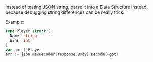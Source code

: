 Instead of testing JSON string, parse it into a Data Structure instead, because debugging string differences can be really trick.

Example:
```go
type Player struct {
  Name  string
  Wins  int
}
var got []Player
err := json.NewDecoder(response.Body).Decode(&got)
```
